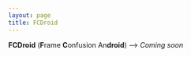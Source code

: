 ```yaml
---
layout: page
title: FCDroid
---
```


**FCDroid** (**F**rame **C**onfusion An**droid**) --> *Coming soon*
